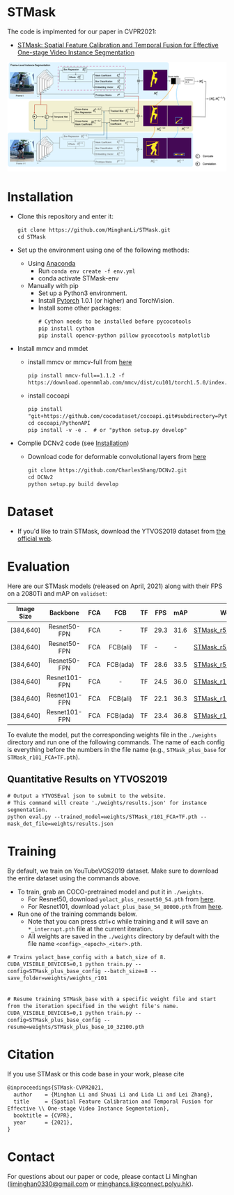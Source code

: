 # STMask

The code is implmented for our paper in CVPR2021:
 - [STMask: Spatial Feature Calibration and Temporal Fusion for Effective One-stage Video Instance Segmentation](http://www4.comp.polyu.edu.hk/~cslzhang/papers.htm)

![image](https://github.com/MinghanLi/STMask/blob/main/images/overall1.png)

# Installation
 - Clone this repository and enter it:
   ```Shell
   git clone https://github.com/MinghanLi/STMask.git
   cd STMask
   ```
 - Set up the environment using one of the following methods:
   - Using [Anaconda](https://www.anaconda.com/distribution/)
     - Run `conda env create -f env.yml`
     - conda activate STMask-env
   - Manually with pip
     - Set up a Python3 environment.
     - Install [Pytorch](http://pytorch.org/) 1.0.1 (or higher) and TorchVision.
     - Install some other packages:
       ```Shell
       # Cython needs to be installed before pycocotools
       pip install cython
       pip install opencv-python pillow pycocotools matplotlib 
       ```
       
 - Install mmcv and mmdet
    - install mmcv or mmcv-full from [here](https://github.com/open-mmlab/mmcv)
      ```Shell
      pip install mmcv-full==1.1.2 -f https://download.openmmlab.com/mmcv/dist/cu101/torch1.5.0/index.html
      ```
    - install cocoapi
      ```Shell
      pip install "git+https://github.com/cocodataset/cocoapi.git#subdirectory=PythonAPI"
      cd cocoapi/PythonAPI
      pip install -v -e .  # or "python setup.py develop"
      ```
 
 - Complie DCNv2 code (see [Installation](https://github.com/dbolya/yolact#installation))
   - Download code for deformable convolutional layers from [here](https://github.com/CharlesShang/DCNv2/tree/pytorch_1.0)
     ```Shell
     git clone https://github.com/CharlesShang/DCNv2.git
     cd DCNv2
     python setup.py build develop
     ```

# Dataset
 - If you'd like to train STMask, download the YTVOS2019 dataset from [the official web](https://youtube-vos.org/dataset/).


# Evaluation
Here are our STMask models (released on April, 2021) along with their FPS on a 2080Ti and mAP on `validset`:

| Image Size       | Backbone      | FCA  | FCB      | TF | FPS  | mAP  | Weights |                                                                                                         
|:----------:      |:-------------:|:----:|:----:    |----|------|------|-----------------------------------------------------------------------------------------------------------|
| [384,640]        | Resnet50-FPN  | FCA  | -        | TF | 29.3 | 31.6 | [STMask_r50_FCA+TF.pth](https://drive.google.com/file/d/1TCiW-EQLEh1SrN-o7cOvKEFQy2WhkeSL/view?usp=sharing) |
| [384,640]        | Resnet50-FPN  | FCA  | FCB(ali) | TF | -    | -    | [STMask_r50_ali.pth]() | 
| [384,640]        | Resnet50-FPN  | FCA  | FCB(ada) | TF | 28.6 | 33.5 | [STMask_r50_ada.pth]()  |
| [384,640]        | Resnet101-FPN | FCA  | -        | TF | 24.5 | 36.0 | [STMask_r101_FCA+TF.pth](https://drive.google.com/file/d/1qgq8yC8otUMJMsffsaC288YOAwYf3OIz/view?usp=sharing) |    
| [384,640]        | Resnet101-FPN | FCA  | FCB(ali) | TF | 22.1 | 36.3 | [STMask_r101_ali.pth]()  |   
| [384,640]        | Resnet101-FPN | FCA  | FCB(ada) | TF | 23.4 | 36.8 | [STMask_r101_ada.pth]()  |   

To evalute the model, put the corresponding weights file in the `./weights` directory and run one of the following commands. The name of each config is everything before the numbers in the file name (e.g., `STMask_plus_base` for `STMask_r101_FCA+TF.pth`).
## Quantitative Results on YTVOS2019
```Shell
# Output a YTVOSEval json to submit to the website.
# This command will create './weights/results.json' for instance segmentation.
python eval.py --trained_model=weights/STMask_r101_FCA+TF.pth --mask_det_file=weights/results.json
```

# Training
By default, we train on YouTubeVOS2019 dataset. Make sure to download the entire dataset using the commands above.
 - To train, grab an COCO-pretrained model and put it in `./weights`.
   - For Resnet50, download `yolact_plus_resnet50_54.pth` from [here](https://drive.google.com/file/d/18bGj_pgKGojtnn8ni5XPbAUBNWGHkQbN/view?usp=sharing).
   - For Resnet101, download `yolact_plus_base_54_80000.pth` from [here](https://github.com/dbolya/yolact).
- Run one of the training commands below.
   - Note that you can press ctrl+c while training and it will save an `*_interrupt.pth` file at the current iteration.
   - All weights are saved in the `./weights` directory by default with the file name `<config>_<epoch>_<iter>.pth`.
```Shell
# Trains yolact_base_config with a batch_size of 8.
CUDA_VISIBLE_DEVICES=0,1 python train.py --config=STMask_plus_base_config --batch_size=8 --save_folder=weights/weights_r101


# Resume training STMask_base with a specific weight file and start from the iteration specified in the weight file's name.
CUDA_VISIBLE_DEVICES=0,1 python train.py --config=STMask_plus_base_config --resume=weights/STMask_plus_base_10_32100.pth 
```

# Citation
If you use STMask or this code base in your work, please cite
```
@inproceedings{STMask-CVPR2021,
  author    = {Minghan Li and Shuai Li and Lida Li and Lei Zhang},
  title     = {Spatial Feature Calibration and Temporal Fusion for Effective \\ One-stage Video Instance Segmentation},
  booktitle = {CVPR},
  year      = {2021},
}
```


# Contact
For questions about our paper or code, please contact Li Minghan (liminghan0330@gmail.com or minghancs.li@connect.polyu.hk).
